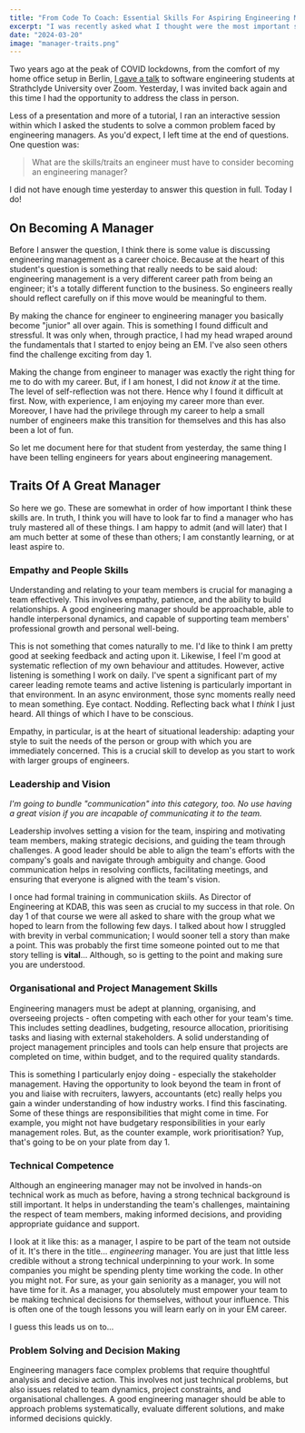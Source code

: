 ```yaml
---
title: "From Code To Coach: Essential Skills For Aspiring Engineering Managers"
excerpt: "I was recently asked what I thought were the most important skills/traits an engineer must have before considering becoming an engineering manager. I did not have the time available to answer the question in full, so I am following-up today to make sure I answer in full."
date: "2024-03-20"
image: "manager-traits.png"
---
```


Two years ago at the peak of COVID lockdowns, from the comfort of my home office setup in Berlin, [I gave a talk](https://speakerdeck.com/baggerspion/radical-agility-when-agile-dot-dot-dot-wasnt) to software engineering students at Strathclyde University over Zoom. Yesterday, I was invited back again and this time I had the opportunity to address the class in person.

Less of a presentation and more of a tutorial, I ran an interactive session within which I asked the students to solve a common problem faced by engineering managers. As you'd expect, I left time at the end of questions. One question was:

> What are the skills/traits an engineer must have to consider becoming an engineering manager?

I did not have enough time yesterday to answer this question in full. Today I do!

## On Becoming A Manager

Before I answer the question, I think there is some value is discussing engineering management as a career choice. Because at the heart of this student's question is something that really needs to be said aloud: engineering management is a very different career path from being an engineer; it's a totally different function to the business. So engineers really should reflect carefully on if this move would be meaningful to them.

By making the chance for engineer to engineering manager you basically become "junior" all over again. This is something I found difficult and stressful. It was only when, through practice, I had my head wraped around the fundamentals that I started to enjoy being an EM. I've also seen others find the challenge exciting from day 1.

Making the change from engineer to manager was exactly the right thing for me to do with my career. But, if I am honest, I did not _know it_ at the time. The level of self-reflection was not there. Hence why I found it difficult at first. Now, with experience, I am enjoying my career more than ever. Moreover, I have had the privilege through my career to help a small number of engineers make this transition for themselves and this has also been a lot of fun.

So let me document here for that student from yesterday, the same thing I have been telling engineers for years about engineering management.

## Traits Of A Great Manager

So here we go. These are somewhat in order of how important I think these skills are. In truth, I think you will have to look far to find a manager who has truly mastered all of these things. I am happy to admit (and will later) that I am much better at some of these than others; I am constantly learning, or at least aspire to.

### Empathy and People Skills

Understanding and relating to your team members is crucial for managing a team effectively. This involves empathy, patience, and the ability to build relationships. A good engineering manager should be approachable, able to handle interpersonal dynamics, and capable of supporting team members' professional growth and personal well-being.

This is not something that comes naturally to me. I'd like to think I am pretty good at seeking feedback and acting upon it. Likewise, I feel I'm good at systematic reflection of my own behaviour and attitudes. However, active listening is something I work on daily. I've spent a significant part of my career leading remote teams and active listening is particularly important in that environment. In an async environment, those sync moments really need to mean something. Eye contact. Nodding. Reflecting back what I _think_ I just heard. All things of which I have to be conscious.

Empathy, in particular, is at the heart of situational leadership: adapting your style to suit the needs of the person or group with which you are immediately concerned. This is a crucial skill to develop as you start to work with larger groups of engineers.

### Leadership and Vision

_I'm going to bundle "communication" into this category, too. No use having a great vision if you are incapable of communicating it to the team._

Leadership involves setting a vision for the team, inspiring and motivating team members, making strategic decisions, and guiding the team through challenges. A good leader should be able to align the team's efforts with the company's goals and navigate through ambiguity and change. Good communication helps in resolving conflicts, facilitating meetings, and ensuring that everyone is aligned with the team's vision.

I once had formal training in communication skiils. As Director of Engineering at KDAB, this was seen as crucial to my success in that role. On day 1 of that course we were all asked to share with the group what we hoped to learn from the following few days. I talked about how I struggled with brevity in verbal communication; I would sooner tell a story than make a point. This was probably the first time someone pointed out to me that story telling is **vital**... Although, so is getting to the point and making sure you are understood.

### Organisational and Project Management Skills

Engineering managers must be adept at planning, organising, and overseeing projects - often competing with each other for your team's time. This includes setting deadlines, budgeting, resource allocation, prioritising tasks and liasing with external stakeholders. A solid understanding of project management principles and tools can help ensure that projects are completed on time, within budget, and to the required quality standards.

This is something I particularly enjoy doing - especially the stakeholder management. Having the opportunity to look beyond the team in front of you and liaise with recruiters, lawyers, accountants (etc) really helps you gain a winder understanding of how industry works. I find this fascinating. Some of these things are responsibilities that might come in time. For example, you might not have budgetary responsibilities in your early management roles. But, as the counter example, work prioritisation? Yup, that's going to be on your plate from day 1.

### Technical Competence

Although an engineering manager may not be involved in hands-on technical work as much as before, having a strong technical background is still important. It helps in understanding the team's challenges, maintaining the respect of team members, making informed decisions, and providing appropriate guidance and support.

I look at it like this: as a manager, I aspire to be part of the team not outside of it. It's there in the title... *engineering* manager. You are just that little less credible without a strong technical underpinning to your work. In some companies you might be spending plenty time working the code. In other you might not. For sure, as your gain seniority as a manager, you will not have time for it. As a manager, you absolutely must empower your team to be making technical decisions for themselves, without your influence. This is often one of the tough lessons you will learn early on in your EM career.

I guess this leads us on to...

### Problem Solving and Decision Making

Engineering managers face complex problems that require thoughtful analysis and decisive action. This involves not just technical problems, but also issues related to team dynamics, project constraints, and organisational challenges. A good engineering manager should be able to approach problems systematically, evaluate different solutions, and make informed decisions quickly.
